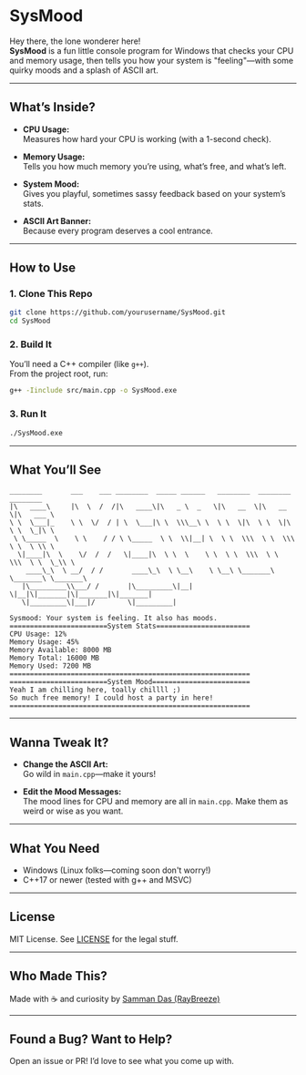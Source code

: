 # SysMood

Hey there, the lone wonderer here!  
**SysMood** is a fun little console program for Windows that checks your CPU and memory usage, then tells you how your system is "feeling"—with some quirky moods and a splash of ASCII art.

---

## What’s Inside?

- **CPU Usage:**  
  Measures how hard your CPU is working (with a 1-second check).

- **Memory Usage:**  
  Tells you how much memory you’re using, what’s free, and what’s left.

- **System Mood:**  
  Gives you playful, sometimes sassy feedback based on your system’s stats.

- **ASCII Art Banner:**  
  Because every program deserves a cool entrance.

---

## How to Use

### 1. Clone This Repo

```sh
git clone https://github.com/yourusername/SysMood.git
cd SysMood
```

### 2. Build It

You’ll need a C++ compiler (like `g++`).  
From the project root, run:

```sh
g++ -Iinclude src/main.cpp -o SysMood.exe
```

### 3. Run It

```sh
./SysMood.exe
```

---

## What You’ll See

```
________       ___    ___ ________  _____ ______   ________  ________  ________     
|\   ____\     |\  \  /  /|\   ____\|\   _ \  _   \|\   __  \|\   __  \|\   ___ \    
\ \  \___|_    \ \  \/  / | \  \___|\ \  \\\__\ \  \ \  \|\  \ \  \|\  \ \  \_|\ \   
 \ \_____  \    \ \    / / \ \_____  \ \  \\|__| \  \ \  \\\  \ \  \\\  \ \  \ \\ \  
  \|____|\  \    \/  /  /   \|____|\  \ \  \    \ \  \ \  \\\  \ \  \\\  \ \  \_\\ \ 
    ____\_\  \ __/  / /       ____\_\  \ \__\    \ \__\ \_______\ \_______\ \_______\
   |\_________\\___/ /       |\_________\|__|     \|__|\|_______|\|_______|\|_______|
   \|_________\|___|/        \|_________|                                            

Sysmood: Your system is feeling. It also has moods.
========================System Stats======================= 
CPU Usage: 12%
Memory Usage: 45%
Memory Available: 8000 MB
Memory Total: 16000 MB
Memory Used: 7200 MB
=========================================================== 
========================System Mood======================== 
Yeah I am chilling here, toally chillll ;)
So much free memory! I could host a party in here! 
=========================================================== 
```

---

## Wanna Tweak It?

- **Change the ASCII Art:**  
  Go wild in `main.cpp`—make it yours!

- **Edit the Mood Messages:**  
  The mood lines for CPU and memory are all in `main.cpp`. Make them as weird or wise as you want.

---

## What You Need

- Windows (Linux folks—coming soon don't worry!)
- C++17 or newer (tested with g++ and MSVC)

---

## License

MIT License. See [LICENSE](LICENSE) for the legal stuff.

---

## Who Made This?

Made with ☕ and curiosity by [Samman Das (RayBreeze)](https://github.com/RayBreeze)

---

## Found a Bug? Want to Help?

Open an issue or PR! I’d love to see what you come up with.
